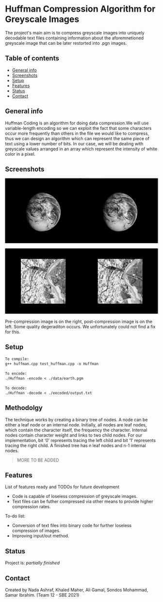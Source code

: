 # Huffman Compression Algorithm for Greyscale Images
The project's main aim is to compress greyscale images into uniquely decodable text files containing information about the aforemnetioned greyscale image that can be later restorted into .pgn images.

## Table of contents
* [General info](#general-info)
* [Screenshots](#screenshots)
* [Setup](#setup)
* [Features](#features)
* [Status](#status)
* [Contact](#contact)

## General info
Huffman Coding is an algorithm for doing data compression.We will use variable-length encoding so we can exploit the fact that some characters occur more frequently than others in the file we would like to compress, thus we can design an algorithm which can represent the same piece of text using a lower number of bits. In our case, we will be dealing with greyscale values arranged in an array which represent the intensity of white color in a pixel. 

## Screenshots
![Earth](./img/both.png)

![Omaha Beach](./img/both2.png)

Pre-compression image is on the right, post-compression image is on the left. Some quality degeraditon occurs. We unfortunately could not find a fix for this.

## Setup
```
To compile:
g++ huffman.cpp test_huffman.cpp -o Huffman

To encode:
./Huffman -encode < ./data/earth.pgm

To decode:
./Huffman -decode < ./eecoded/output.txt
```

## Methodolgy

The technique works by creating a binary tree of nodes. A node can be either a leaf node or an internal node. Initially, all nodes are leaf nodes, which contain the character itself, the frequency the character. Internal nodes contain character weight and links to two child nodes. For our implementation, bit ‘0’ represents tracing the left child and bit ‘1’ represents tracing the right child. A finished tree has n leaf nodes and n-1 internal nodes.

> MORE TO BE ADDED

## Features
List of features ready and TODOs for future development
* Code is capable of loseless compression of greyscale images.
* Text files can be futher compressed via other means to provide higher compression rates.

To-do list:
* Conversion of text files into binary code for further loseless compression of images.
* Improving input/out method.

## Status
Project is: _partially finished_

## Contact
Created by Nada Ashraf, Khaled Maher, Ali Gamal, Sondos Mohammad, Samar Ibrahim. (Team 12 - SBE 2021)
